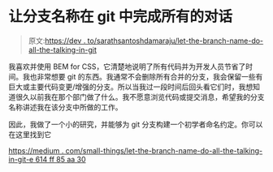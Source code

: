 # 让分支名称在 git 中完成所有的对话

> 原文:[https://dev . to/sarathsantoshdamaraju/let-the-branch-name-do-all-the-talking-in-git](https://dev.to/sarathsantoshdamaraju/let-the-branch-name-do-all-the-talking-in-git)

我喜欢并使用 BEM for CSS，它清楚地说明了所有代码并为开发人员节省了时间。我也非常想要 git 的东西。我通常不会删除所有合并的分支，我会保留一些有巨大或主要代码变更/增强的分支。所以当我过一段时间后回头看它们时，我想知道很久以前我在那个部门做了什么。我不愿意浏览代码或提交消息，希望我的分支名称讲述我在该分支中所做的工作。

因此，我做了一个小的研究，并能够为 git 分支构建一个初学者命名约定。你可以在这里找到它

[https://medium . com/small-things/let-the-branch-name-do-all-the-talking-in-git-e 614 ff 85 aa 30](https://medium.com/small-things/let-the-branch-name-do-all-the-talking-in-git-e614ff85aa30)